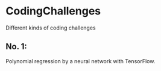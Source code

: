 # CodingChallenges
Different kinds of coding challenges

## No. 1:
Polynomial regression by a neural network with TensorFlow.
